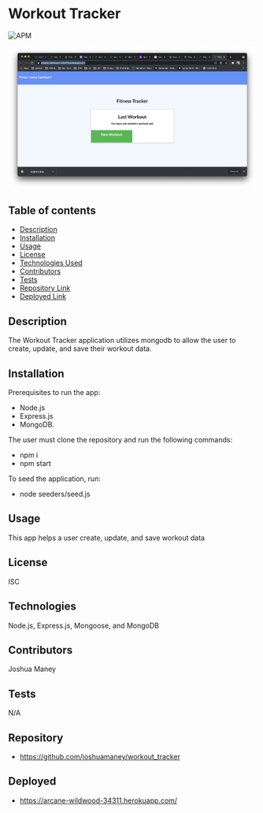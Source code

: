 # Workout Tracker

![APM](https://img.shields.io/badge/license-ISC-blue)

![screenshot of webpage](assets/images/screenshot.png)

## Table of contents
- [Description](#Description)
- [Installation](#Installation)
- [Usage](#Usage)
- [License](#License)
- [Technologies Used](#Technologies)
- [Contributors](#Contributors)
- [Tests](#Tests)
- [Repository Link](#Repository)
- [Deployed Link](#Deployed)

## Description 
The Workout Tracker application utilizes mongodb to allow the user to create, update, and save their workout data.

## Installation
Prerequisites to run the app: 
* Node.js
* Express.js
* MongoDB.

The user must clone the repository and run the following commands:

* npm i
* npm start

To seed the application, run:

* node seeders/seed.js

## Usage
This app helps a user create, update, and save workout data

## License
ISC

## Technologies
Node.js, Express.js, Mongoose, and MongoDB

## Contributors
Joshua Maney 

## Tests
N/A

## Repository
- https://github.com/joshuamaney/workout_tracker

## Deployed
- https://arcane-wildwood-34311.herokuapp.com/